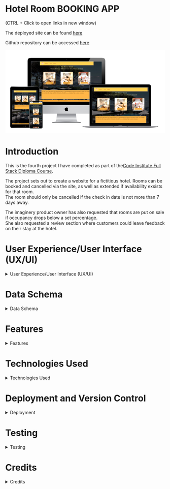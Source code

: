 
# **Hotel Room BOOKING APP**

(CTRL + Click to open links in new window)

The deployed site can be found [here](https://pp4-civ1.herokuapp.com/)

Github repository can be accessed [here](https://github.com/bobshort4bobby4/PP4-Civ1)


![mockup of website](https://github.com/bobshort4bobby4/PP4-Civ1/blob/main/media/mockup-pp4.png)




# **Introduction**

This is the fourth project I have completed as part of the[Code Institute Full Stack Diploma Course](https://codeinstitute.net).  

The project sets out to create a website for a fictitious hotel.  Rooms can be booked and cancelled via the site, as well as extended if availability exsists for that room.  
The room should only be cancelled if the check in date is not more than 7 days away.

The imaginery product owner has also requested that rooms are put on sale if occupancy drops below a set percentage.  
She also requested a review section where customers could leave feedback on their stay at the hotel.
  
# User Experience/User Interface (UX/UI)

<details>  
            
<summary>User Experience/User Interface (UX/UI)</summary>    
  
  
  
   
  
The AGIILE methodology for project development will be used to produce this project, this method involves continual collaboration between all parties and improvments   at every stage. It helps to ensure good quality products are produced within time and financial constraints.
  
   ### User Stories  
  
   #### Casual Visitor Goals
   As a Casual Visitor I want:
  - to be easily able to ascertain information on the hotel and it's locality to aid my purchasing decision.
  - to be able to check availability for my room choice on any particular set of dates to aid my purchasing decision.
  - to navigate easily around the site to avoid frustration whilst using the site and to engender positive emotions towards the business.
  - to have any incorrect input rejected and the error explained clearly and quickly so I do not have any frustrating emotions using the site. 
  - to be able to read reviews about the hotel to determine the quality of the product and aid my purchasing decision.
    
  #### Customer Goals
  As a Customer I want:
  - to be able to easily book a room.
  - to be able to easily cancel a booking if there is more than 7 days to check in to manage my booking.
  - to be able to easly extend my stay if possible to manage my booking .
  - to be easily able to view my booking and account details to make using the site as easy as possible.
  - to be easily able to change account details to make use as easy as possible.
  - to have all actions confirmed to me so as to avoid any confusion or mis-understandings.
  - to be able to leave a review of the hotel to improve my experience using the site/business.  
    
  #### Site Owner/Administrator
  As a Site Owner/Administrator I want:
  - to be able to view and analyse bookings to enable proper planning.
  - to be able to view/change rooms to keep room inventory current.
  - to be able to view customer information to enable efficient communication.
  - to provide a quality website in order to drive sales and increase profits.
  
  #### Epics
  Using the user stories as a frame of reference the following Epics were formulated;
  
  - implement basic html and django structure
  - implement user registration and login
  - implement home pages
  - implement room booking management system
  - implement user feedback system
  - optimise the django admin panel to aid hotel management functions.
  
  The user stories were prioritised using the MoSCoW technique and the Kanban Board feature built-in to Github will be used as an information radiator.
  The user stories were broken down into tasks and these were listed under their respective Epic in the initial Kanban Board/
  Care was taken to ensure should-have proioritised user stories are not greater than 60% of the total.
  
  ### Wireframes
  A full set of wireframes was produced, they can be viewed via the link following.
  This document shows three reviews per page on the reviews page, this number was changed to five in the deployed app, as it displayed better.  
  Please note that no wireframe was provided for the staff page as it was  a late addition to the project on advice from my Mentor that there should be some role based   accessability function within the site.  
  (CTRL + click to open on new page)
  [Link to wireframes pdf](https://github.com/bobshort4bobby4/PP4-Civ1/blob/main/media/pp4-ci-wireframesv2.pdf)  
    
  ### Typography
  I choose The Playfair Display Font  as the  main font for the site.   
    
  ![playfair display font example](https://github.com/bobshort4bobby4/PP4-Civ1/blob/main/media/typography/playfairfont-pp4.png)  
  
  The Playfair font did not display well in the various form fields especially at smaller screen sizes so I choose the Koulen font for these elements.  
    
  ![example of the koulen font](https://github.com/bobshort4bobby4/PP4-Civ1/blob/main/media/typography/koulenfont-pp4.png)  
    
  Both fonts were downloaded from [Google fonts](https://fonts.google.com/).  
  
  ### Images
  
  All images used in this site were obtained from the [Pexels Website](https://www.pexels.com/) and are free to use.
   
  ### Colours
  Colours used are shown below. Black was used for some of the form fields as it was clearer.  
    
![](https://github.com/bobshort4bobby4/PP4-Civ1/blob/main/media/colours-pp4.png)
    
  
  
  
  
  
  
  
  
  
</details>

# Data Schema
<details>
  <summary>Data Schema</summary>
  
  ### Database Relations
  
  Roombook App Models
  
  **RoomType**  
  type:charfield  
  description:textfield  
  price:decimalfield  
  image_url: urlfield  
  image:imagefield  
  
  **Room**  
  room_number: integerfield  
  type:foreginKey(roomtype)  
  occupied:boolean  
  
  **Booking**  
  user:foreginkey(AUTH_USER_Model)  
  room_number:foreginkey(Room)  
  check_in:datefield  
  check_out:datefield  
  is_active:boolean    
  
  
  Reviews App Model
  
  **Reviews**  
  user:foreginkey(AUTH_USER_Model)    
  text:textfield  
  created_on:datefield  
  approved:boolean  
  featured:boolean  

[Link to erd pdf](https://github.com/bobshort4bobby4/PP4-Civ1/blob/main/media/erd-pdf-correct.pdf)
![erd](https://github.com/bobshort4bobby4/PP4-Civ1/blob/main/media/pp4-erd-png-correct.png)  
    
    
  ### Django View Types
  I used a mixture of function and Class based views.  
  The Generic views used were 
  - TemplateView
  - DeleteView
  - ListView
  - CreateView  
    
  Two built-in mixins were used also  
  - SuccessMessageMixin
  - LoginRequiredMixin  
  
  The login_required decorator was also used.  
  
  

</details>

# Features
<details>
  <summary>Features</summary>
  
  ### Home Page  
  The major element of the landing page is a display inviting the user to check availability for the various room types the hotel offers.  
  Price and a brief description of the rooms are also displayed.  
  The nav-bar is displayed at the top along with various links.  
  The nav-bar is based on a standard bootstrap one and is fully responsive, collasping to  a  hamburger menu at smaller screen sizes.  
  The nav-bar is part of the base template and is displayed on all pages.  
  When a user logs in the 'log out', 'myaccount' and 'logged in as ...' links are displayed.    
  A carousel of featured reviews is placed on the lower part of the screen.  
    
  ![image of home screen](https://github.com/bobshort4bobby4/PP4-Civ1/blob/main/media/features-readme/home-pp4.png)
  
    
  ### Information Page
  The information page is accessed from the drop down menu from the nav-bar.  
  It contains a brief paragraph of general information on our imaginery hotel and an embedded google map showing it's supposed location.  
    
  ![image of the information page](https://github.com/bobshort4bobby4/PP4-Civ1/blob/main/media/features-readme/infopage-pp4.png)
  
  ### Reviews Page
  The Reviews page displays all approved reviews in groups of 5 per page, the page uses django's ListView's built-in pagination feature to handle this.  
  This page is accessed from the drop down menu in the nav-bar.  
  There is a button to enable logged in users to leave a review, any logged out user is shown an alert and redirected to the home page if they try to submit a review.    
  ![image of review page](https://github.com/bobshort4bobby4/PP4-Civ1/blob/main/media/features-readme/reviewpage-pp4.png)
    
  ### Create Review Page
  A simple page containing a text area for users to input their review, the form validates for content, on submitting the user is alerted with a thank you message and redirected to the home page.  The reviews will not be displayed untill approved via the admin panel or the staff area, only reviews set to featured = true will be displayed on the home page slider.
    
  ![image of the create review page](https://github.com/bobshort4bobby4/PP4-Civ1/blob/main/media/features-readme/createreviewpage-pp4.png)  
    
  ### Staff Page
  This page is available only to users who are staff.  It is used to approve reviews submitted by customers.  
    
  ![staff page image](https://github.com/bobshort4bobby4/PP4-Civ1/blob/main/media/features-readme/staffpage-pp4.png)
  
  ### Check Availability Page
  This page contains a short description of the type of room the user chose on the home page and a form to input the desired check-in and check-out dates.  
  The form validates the inputted dates for format and correctness.  
  The 'Check Availability' button directs the user to either the booking procedure if there is a room free or to the home page with an informative message if not.  
    
  ![image of the check availability page](https://github.com/bobshort4bobby4/PP4-Civ1/blob/main/media/features-readme/checkavail-pp4.png)  
    
  ### Book Page
  The book page displays the details of the booking and a button to confirm the booking.  If the occupancy rate for that period is below 50% a banner is displayed showing a 10% discount on the booking price. Please see note on how this was calculated in testing section.  
  On booking the user is thanked, the details shown again and re-directed to the home page.
    
  ![image of the booking screen](https://github.com/bobshort4bobby4/PP4-Civ1/blob/main/media/features-readme/bookpage-pp4.png)  
    
  ### MyAccount Page
  
  Available only to logged in users this page lists that customers bookings as well as the option to extend the stay if available, cancel the booking if enough notice(7 days) and an option to change password.  
    
  ![image of the my account page](https://github.com/bobshort4bobby4/PP4-Civ1/blob/main/media/features-readme/myaccountscreen-pp4.png)  
    
  ### Extend Booking Page
  
  Page used to extend the check-out date for the room if free. It displays the details of the booking and a form field to enter the new desired checkout date.  The form data is validated  and the booking is altered if possible, the user is shown a message and redirected to the myaccount page if data is invalid.  
    
  ![image of extend booking page](https://github.com/bobshort4bobby4/PP4-Civ1/blob/main/media/features-readme/extendbookingpage-pp4.png)  
    
  ### Cancel Booking Page 
  This page will be used to cancel the booking (details are displayed ) if there is enough notice. If there is not a message is displayed, if there is the booking is deleted from the database and action confirmed to user via an alert. 
    
  ![image of the cancel booking page](https://github.com/bobshort4bobby4/PP4-Civ1/blob/main/media/features-readme/cancelbookingpage-pp4.png)
    
  ### User Authentification
  All user authentification functions are implemented using the django all-auth package.  The templates are customisied to match the style of website.  
  
  ### Confirmation Emails
  The booking, cancel booking and extend booking function are all confirmed via email to the user's email address.  
     
  ### Footer  
  All pages have a footer which contains working links to the hotel for both telephone and email.  
    
  
  ### Admin Panel Features
  
  I made some small additions to the admin panel features, these were functions which I imagined would be useful to a hotel manager in a real-life scenario.  
  ##### Occupancy Rate in roomtype 
  I added two columns in the roomtype relation display which show the ocupancy rate for each room type over 14 and 30 days.  
    
  ![image of occupancy rate display in admin panel](https://github.com/bobshort4bobby4/PP4-Civ1/blob/main/media/features-readme/occupancyrate-pp4.png)  
    
    
  ##### Custom Model Manager
  I added a custom model manager into the bookings model which marks all out of date bookings as in-active.  ie. if a booking's check-out date is in the past, then the booking's 'is_active' field is set to false.   
    
 ##### Actions on Review Relation Display  
  I added three actions to the dropdown list on the review relation display. These allow the manager to process reviews in a more efficient manner.  
   
  ![image of dropdown list on reviews display](https://github.com/bobshort4bobby4/PP4-Civ1/blob/main/media/features-readme/reviewactions-pp4.png)
  
  ##### Custom Filters
  I added several custom filters to some of the relation displays via the admin.py file  
    
  ![image of custom admin panel filters](https://github.com/bobshort4bobby4/PP4-Civ1/blob/main/media/features-readme/customfilters-pp4.png)
  
  
  
  
  
  
  
 </details>
 
 # Technologies Used
<details>
  <summary>Technologies Used</summary>
  
  #### Languages Used
  
  - Python
  - CSS  
  - HTML  
  - CSS  
  
  #### Development Environment
    
  I used the gitpod-full-template for gitpod provided by Code Institute.  
  The app was built using the Django framework.  
  I used the Django setup cheat sheet provided as course material to start and set basic settings for the application.
  
  
  #### Applications Used
  
  - [Balsamiq](https://www.balsamiq.com) was used to create wireframes for this project.
  - [LucidChart](https://www.lucidchart.com) used for the ERD in readme file.
  - [Git](https://git-scm.com/) Git was used for version control.
  - [GitHub](https://github.com/) GitHub is used to store the projects code.
  - [Heroku](http://www.heroku.com/) Heroku.com was used to deploy the site.
  - [Chrome Developer Tools](https://developer.chrome.com/docs/devtools/) used for layout and responsive testing.
  - [Wave](https://wave.webaim.org/) used for accessibility testing.
  - [W3 Validator](https://jigsaw.w3.org/css-validator/) used to test css code.
  - [w3 HTML Validator](https://validator.w3.org/) was used for html validation.
  - [pep8online](http://pep8online.com/) pep8online used to validate python code
  - [Windows snip & sketch](https://www.microsoft.com/en-us/p/snip-sketch/9mz95kl8mr0l?activetab=pivot:overviewtab) used to capture screenshots for readme file.
  - [techsini.com](https://techsini.com/) used to create the mock-up used in the readme file.
  - [Freeconvert.com](https://www.freeconvert.com) was used to convert the background image file to the  webp format.  
  - [autoprefixer.github.io](https://autoprefixer.github.io/) used to improve browser compatibility.  
  - [Cloudinary.com](https://cloudinary.com/) used to store media.
  
  </details>
  

  
# Deployment and Version Control
<details>  
            
<summary>Deployment</summary>    
  
  
 ### Version Control
  
  Git is an open source version control system and was used for this project. Github was used to store the repository.   
  Git is run locally whereas Github is cloud based.
  
  ###### Forking
  Forking a Github repository is the process of making a copy of any repository that you can use without affecting the original, this original is known as the 
  "upstream repository".
  The process for forking a repository is set out below.
  1. Go to the Github page that hosts the repository you wish to fork.
  1. On the top-right of the page there is a button "Fork".
  1. Click this button.
  1. This creates a repository in your Github home page which is a copy of the original. You can submit and receive changes to the code by using pull requests 
  and/or syncing with the upstream repository.
    
  (Taken from the Github Docs guide "Forking Projects")
    
###### Cloning 
  Cloning a repository involves making a full copy of that repository on your local machine. This makes working on the code easier.  Changes can be pushed back up to the 
  GitHub site or changes from other sources pulled to your local copy. To make a clone follow the process below.
  1. Goto the repository page on GitHub.
  1. Above the file list click on the green button titled "Code".
  1. You can choose to download a zip file of the repository, unpack it on your local machine and open it in your IDE or,
  1. Clone using HTTPS by copying the URL under the HTTPS tab.
  1. Open a terminal window, set current directory to the one you want to contain the clone.
  1. Type `git clone `and paste the URL copied from the GitHub page.
  1. The repository clone will be created on your machine.
    
  (Taken from the Github Docs guide "Cloning a repository")
  
  ### Deployment
  
  ### Heroku

Heroku is a cloud based platform that allows the user to deploy and manage apps easily. The completed version of this project was deployed using Heroku.   
Heroku is fully managed meaning that all the hardware/server issues are taken care of.
It  previously allowed the linking of github repositories which made deploying easier but following a security issue this is not possible currently.
Projects must now be deployed through the heroku app via the terminal command line.  
  
To deploy my project I followed the steps below.
  
  - Remove the collectstatic variable from heroku settings and set debug to false in settings.py
  - login to Heroku:  
  `heroku login -i`  
  - check the apps name on heroku  
  `heroku apps`  
  - link the gitpod workspace with the app  
  `heroku git:remote -a pp4-civ1`  
  - use git commands to update repository  
  `git add .`  `git commit -m "commit message"`  
  - push to github  
  `git push origin main`  
  - push to heroku  
  `git push heroku main`  
  
  
  This process did not work seamlessly for me, below I list some the problems I encountered whilst trying to deploy the project.
  
  Because I had not created a runtime.txt file in my root, which specifies which  version of python I was using the build failed.
  [link to information on this issue](https://devcenter.heroku.com/articles/python-runtimes)  
  creating the said file with the contents `python-3.8.10 ` fixed this problem.
  
  I then got the H14  heroku error which indicates no web dynos are running, the documentation suggests that using the scale command should fix this  
  `heroku ps:scale web=1`, this did not work in my case and after further investigation I discovered my Procfile was  
  `web:gunicorn hotelapp.wsgi`   when it needed to be `web: gunicorn hotelapp.wsgi` note extra space after colon.  
  
  I had several more issues serving the static and media files due to having incorrect settings in the settings.py file of the django project.  
  
  
 </details>
 
 




# Testing
<details>
  <summary>Testing</summary>
  
 ### Lighthouse
  All pages of the app were tested using the lighthouse function built in to the Google Chrome browser.
  A summary of results is shown as well as links to the indivual results.  
  
  ![summary of lighthouse results](https://github.com/bobshort4bobby4/PP4-Civ1/blob/main/media/lighthouse-results/lightresults-all-pp4.png)  
    
  [link to home page lighthouse result](https://github.com/bobshort4bobby4/PP4-Civ1/blob/main/media/lighthouse-results/lighthouse-home-pp4.png)  
  [link to info page lighthouse result](https://github.com/bobshort4bobby4/PP4-Civ1/blob/main/media/lighthouse-results/lighthouse-info-pp4.png)  
  [link to contact page lighthouse result](https://github.com/bobshort4bobby4/PP4-Civ1/blob/main/media/lighthouse-results/lighthouse-contact-pp4.png)  
  [link to reviews page lighthouse result](https://github.com/bobshort4bobby4/PP4-Civ1/blob/main/media/lighthouse-results/lighthouse-review-pp4.png)  
  [link to check availability page lighthouse result](https://github.com/bobshort4bobby4/PP4-Civ1/blob/main/media/lighthouse-results/lighthouse-checkavail-pp4.png)  
  [link to book page lighthouse result](https://github.com/bobshort4bobby4/PP4-Civ1/blob/main/media/lighthouse-results/lighthouse-book-pp4.png)  
  [link to extend page lighthouse result](https://github.com/bobshort4bobby4/PP4-Civ1/blob/main/media/lighthouse-results/lighthouse-extend-pp4.png)  
  [link to cancel page lighthouse result](https://github.com/bobshort4bobby4/PP4-Civ1/blob/main/media/lighthouse-results/lighthouse-cancel-pp4.png)  
  [link to myaccount page lighthouse result](https://github.com/bobshort4bobby4/PP4-Civ1/blob/main/media/lighthouse-results/lighthouse-myaccount-pp4.png)  
  [link to create review page lighthouse result](https://github.com/bobshort4bobby4/PP4-Civ1/blob/main/media/lighthouse-results/lighthouse-createreview-pp4.png)
  
  The two lowest scores are for the create review and the extend booking pages (89 for accessability ), this concerns the lack of a label on a form field.  
  These two errors have been fixed as shown below.  
    
  ![create review lighthouse result fixed](https://github.com/bobshort4bobby4/PP4-Civ1/blob/main/media/lighthouse-results/lighthouse-createreview-fixed-pp4.png)  
    
  ![extend page lighthouse result fixed](https://github.com/bobshort4bobby4/PP4-Civ1/blob/main/media/lighthouse-results/lighthouse-extend-fixed-pp4.png)

  
  
  ### WAVE Web Accessibility Evaluation Tool
  The WAVE tool was used to test all, bar one of the apps pages. The 'myaccount' page caused a server error when it's url was submitted to the WAVE website, I do not know the reason for this error but could not replicate it on any other platform.  I subquently installed the WAVE Chrome extension and was able to use the WAVE checker via the extension, result included below.
  As before a summary of results is shown as well as links to the individual results.  
    
  ![summary of wave accessability tool results](https://github.com/bobshort4bobby4/PP4-Civ1/blob/main/media/wave-results/wave-all-pp4.png)  
    
  [link to home page WAVE result](https://github.com/bobshort4bobby4/PP4-Civ1/blob/main/media/wave-results/wave-home-pp4.png)  
  [link to book page WAVE result](https://github.com/bobshort4bobby4/PP4-Civ1/blob/main/media/wave-results/wave-book-pp4.png)  
  [link to cancel page WAVE result](https://github.com/bobshort4bobby4/PP4-Civ1/blob/main/media/wave-results/wave-cancel-pp4.png)  
  [link to check availability page WAVE result](https://github.com/bobshort4bobby4/PP4-Civ1/blob/main/media/wave-results/wave-checkavail-pp4.png)  
  [link to contact page WAVE result](https://github.com/bobshort4bobby4/PP4-Civ1/blob/main/media/wave-results/wave-contact-pp4.png)  
  [link to create review page WAVE result](https://github.com/bobshort4bobby4/PP4-Civ1/blob/main/media/wave-results/wave-createreview-pp4.png)  
  [link to extend bookig page WAVE result](https://github.com/bobshort4bobby4/PP4-Civ1/blob/main/media/wave-results/wave-extend-pp4.png)  
  [link to info page WAVE result](https://github.com/bobshort4bobby4/PP4-Civ1/blob/main/media/wave-results/wave-info-pp4.png)  
  [link to reviews page WAVE result](https://github.com/bobshort4bobby4/PP4-Civ1/blob/main/media/wave-results/wave-reviews-pp4.png)  
  [link to myaccount page WAVE result](https://github.com/bobshort4bobby4/PP4-Civ1/blob/main/media/wave-results/wavemyaccount-pp4.png)  
    
  The one error shown is as above, concerning a form field having no visible label, this was fixed as shown below.  
    
  ![](https://github.com/bobshort4bobby4/PP4-Civ1/blob/main/media/wave-results/wave-extend-fixed-pp4.png)
    
  ### CSS Validation  
   I used The W3C CSS Validation Service-Jigsaw to validate the css used in the app.  
  Any errors found were fixed to obtain no errors and 2 warnings as shown below.  
  The warning concerned the importing of fonts from google fonts.
  Please note that a auto-prefixed version of this css file is used in the deployed version.  
  This version also has no errors but 38 warnings extra.  
  All of these extra warnings relate to vendor extensions  
    
  ![css validation results](https://github.com/bobshort4bobby4/PP4-Civ1/blob/main/media/css-html%20-validation-results/cssvalidation-pp4.png)  
  
  
 
  
  
  
 ### HTML VALIDATION  
  Each page of HTML was checked using the W3C HTML validator.  
  All errors were remedied leaving three warning which concerned the aria label for the reviews slider on the home page.  
    
  ![html warning](https://github.com/bobshort4bobby4/PP4-Civ1/blob/main/media/css-html%20-validation-results/htmlwarnings-pp4.png)
 
    
  
  
  
  
 ### Python Validation
  All python code was validated using the PEP8 online validator.  All errors were cleared, a link to screen-grabs of these results is below.  
[Link to PeP8 results for python code](https://docs.google.com/document/d/1seRhPVNkAd9ZI-dmfUxzx1te3_IKNzYoB3pL-h_-G-8/edit?usp=sharing)  
  NB There are a small number of lines that are one or two characters too long (ie. over 79), rather than break these onto several lines I preferred to leave as one line even if it does cause an error in the linter.
  
 ### Javascript Validation 
  There was a small amount of Javascript used to close messages, this script was passed through the jshint validator. the result is shown below.  
    
  ![jshint result](https://github.com/bobshort4bobby4/PP4-Civ1/blob/main/media/jshint-pp4.png)  
    
  
 ### Testing Application For Achievement of User Goals.  
    
  
   
  
  
   |                          Goal                                                      |                  Outcome                              |
   |------------------------------------------------------------------------------------|-------------------------------------------------------|
   |to be easily able to ascertain information on the hotel.                            |Information Page easily accessible                     |
   |to be able to check availability for my room choice on any particular set of dates. |Function provided on home page                         |
   |to navigate easily around the site.                                                 |Intutitive navigation links provided                   |
   |to have any incorrect input rejected and the error explained clearly.               |All input validated and feedback provided              |
   |to be able to read reviews about the hotel.                                         |Review facility provided                               |
   |to be able to easily book a room.                                                   |Easy booking process provided with neccessary feedback |
   |to be able to easily cancel a booking                                               |Simple process to cancel booking provided              |
   |to be able to easly extend my stay                                                  |Simple process to extend stay if available             |
   |to be easily able to view my booking and account details                            |Dedicated page for customer's account                  |
   |to be easily able to change account details                                         |Ability to change password                             |
   |to have all actions confirmed to me so as to avoid any confusion                    |All information relayed to customer                    |
   |to be able to leave a review of the hotel                                           |Ability to leave a review provided                     |
   |to be able to view and analyse bookings                                             |Possible through admin panel                           |
   |to be able to view/change rooms                                                     |Possible through admin panel                           |
   |to be able to view customer information                                             |Possible through admin panel                           |
   |to provide a quality website                                                        |to be determined                                       |
   
   
  
   
  ### Responsive Testing
  
  The website was tested for responsiveness using the built-in tool in the Google Chrome browser. As I worked through each breakpoint I fixed any display issues I encountered.  
  A set of images of the homepage at each breakpoint is shown.  
  There is a link provided which shows the results of each other page in a spreadsheet.  
    
  ![homepage at 320px](https://github.com/bobshort4bobby4/PP4-Civ1/blob/main/media/responsive-images/home-320px-pp4.png)  
  HomePage at 320px.  
    
  ![homepage at 375px](https://github.com/bobshort4bobby4/PP4-Civ1/blob/main/media/responsive-images/home-375px-pp4.png)  
  HomePage at 375px.  
    
  ![homepage at 425px](https://github.com/bobshort4bobby4/PP4-Civ1/blob/main/media/responsive-images/home-425px-pp4.png)  
   HomePage at 425px.  
    
  ![homepage at 768px](https://github.com/bobshort4bobby4/PP4-Civ1/blob/main/media/responsive-images/home-768px-pp4.png)  
  HomePage at 768px.  
    
  ![homepag at 1024px](https://github.com/bobshort4bobby4/PP4-Civ1/blob/main/media/responsive-images/home-1024px-pp4.png)  
  HomePage at 1024px.  
    
  ![homepage at 1440px](https://github.com/bobshort4bobby4/PP4-Civ1/blob/main/media/responsive-images/home-1440px-pp4.png)  
  HomePage at 1440px.  
    
  ![homepage at 2000px](https://github.com/bobshort4bobby4/PP4-Civ1/blob/main/media/responsive-images/home-2000px-pp4.png)  
  HomePage at 2000px.
  
  
    
  [Link to responsive testing](https://docs.google.com/spreadsheets/d/1LyncF4JuYmWrfmwA610n0NtrX4EGbiZRYUCYySV0JWY/edit?usp=sharing)  
    
  
  ### Automated Tesing
  
  I wrote tests using the unit test functionality built into django. The coverage rate of these tests for the entire app was 85%.  
  The coverage for the individual apps is listed below.  
  - Home APP 99% 
  - MyAccount APP 73%  
  - Reviews APP 96%  
  - Roombook APP 84%  
  
  [These results are shared at this link](https://docs.google.com/spreadsheets/d/1RWi0MxZxObRYifLkKv-LtTtAoNW04lpUWkk4_LFDsOM/edit?usp=sharing)  
  I felt that this testing did not cover many of the aspects/functionality that would be neccessary so also tested manually.  
    
  ### Manual Testing of User Input and Functions  
  I systematically tested all user inputs and functionality in the website to compare feedback/results against expected results.  
  Any unexpected output/outcomes were fixed.  
  [The results of this testing can be found here](https://docs.google.com/spreadsheets/d/1OmOLO1755Cwm_MdL_q3j_q5kEfDmpSuUcT__er4jC2Y/edit?usp=sharing)  
    
  ### Known Issues and Unfixed Bugs
  
  ##### Method of calculating Flash sale
  The method I used to determine whether the room should be put on sale (occupancy_rate.py in the booking_code folder) whilst not incorrect is perhaps not the best method. In hindsight I should have used a method such as the one used to calculate the occupancy rate in the admin panel for each room type (roombook/admin.py).  
    
  The latter method uses each specific room type to calculate the percentage of nights booked over a set period whereas the former uses all rooms and simply checks if the check-in date of the new booking falls with the range of all current bookings.  
  It would not, I'd imagine be too difficult a task to change the occupancy_rate function in the future if required.
  
  ##### User Extending a Booking into Another Booking of Theirs in the same Room.  
  If a customer attempts to extend a booking in a specific room overlapping the time period of another booking of theirs in the same room the program will not allow it.  
  
  For example if a customer has a booking for room 3 from  1/1/2022 to 7/1/2022 and another for the same room from 10/01/2022 to 17/01/2022,  if they try to extend the first booking to 9/01/2022 (ie bridging the gap between the bookings) the app will allow it,  provided the room 3 is free.  
  If however the customer overlaps the second booking, an error will be shown and the extension to the booking refused. From an UE viewpoint it would be preferable to flag to the customer that they had already booked that room for some of the chosen extension period.  
  
  ##### Unit Testing
  Although the coverage percentage is 85%, I feel that there were many aspects of the program I didn't manage to write tests for.  
  These aspects were adequately tested in manual testing, I believe.
  
  ##### Git Push Sizes
  My CI Mentor has pointed out that some of the earlier git commits are too large.  This is because I had written and tested some parts of the functionality/logic and tests in different coding environments, consequently I was able to commit larger batches of tested code to the repository.  
  
  ##### Time Incorrect
  The time used in the app is one hour behind local time.  If i set the Timezone setting to 'Europe/Dublin' it displays the correct local time in the templates and on the admin panel.  The Django documentation suggests that UTC is a better option for this setting.  I also tried the template tag `localtime on` and also using the TIME_ZONE context processor, I haven't found a fix for this error at this time.
  
  ##### Incorrect Default setting used in Review Model.
  I used the default value of `auto_now` for the `created_on ` field in the Review model, `auto_now_add` would have been a better choice. In this case I don't think it matters as the reviews are not editable, I was reluctant to change the model as I feared it may affect currently written records.  
  
  ##### Unauthorised Viewing of Booking Details.
   Late in the developement process I noticed that a logged in user could view (but not change) another user's booking details by entering a random value into the extend booking and cancel booking URLs.  I put an id check into the get method of both views and this solved the issue, I left the previous checks in the code as an additional safeguard.  
  
  ##### Email Address
  Rather than create a email address for the project I elected to use a personal email, similarly I used the default site address created by django.  
  
  </details>
  
  
  # Credits
  <details>
  <summary>Credits</summary>
  
  - Bootstrap I used standard bootstrap templates for several of the elements on the site, these were adapted to suit as needed. The Nav-bar, Review-Slider and the table on the My Account page are all taken from the [Bootstrap site](https://getbootstrap.com/).  
  - The Css used to format the embedded google map on the information page was taken from this blog[blog.duda](https://blog.duda.co/responsive-google-maps-for-your-website). 
  - Information on making custom model managers was found [here](https://www.youtube.com/watch?v=YGwSNkdwAEs). 
  - Stackoverflow for general information [](https://stackoverflow.com/).  
  - Javascript script used to close the Django messages was taken from one of the course material examples.
  - Course Materials.    
  - I used several sources as I was researching a good way to implement the room booking function and site layout.  I studied several systems and wrote my own version using methods from these sources. Some of the main sources are listed  
    1. https://www.geeksforgeeks.org/find-k-bookings-possible-given-arrival-departure-times/  
    2. https://www.youtube.com/watch?v=yenjz1Wv9Yo&t=1s
    3. https://www.youtube.com/watch?v=8Yv6eQSGK0w 
    4. https://www.youtube.com/watch?v=5bSd2uI5gWg&t=40s
  - My CI Mentor Mr Ben Kavanagh.  
  
  </details>




















